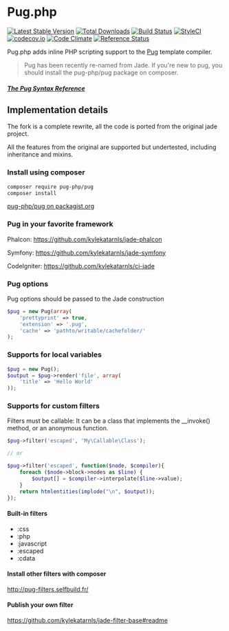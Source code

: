 # Pug.php
[![Latest Stable Version](https://poser.pugx.org/kylekatarnls/jade-php/v/stable.png)](https://packagist.org/packages/kylekatarnls/jade-php)
[![Total Downloads](https://poser.pugx.org/kylekatarnls/jade-php/downloads.png)](https://packagist.org/packages/kylekatarnls/jade-php)
[![Build Status](https://travis-ci.org/kylekatarnls/jade-php.svg?branch=master)](https://travis-ci.org/kylekatarnls/jade-php)
[![StyleCI](https://styleci.io/repos/17092566/shield?style=flat)](https://styleci.io/repos/17092566)
[![codecov.io](https://codecov.io/github/kylekatarnls/jade-php/coverage.svg?branch=master)](https://codecov.io/github/kylekatarnls/jade-php?branch=master)
[![Code Climate](https://codeclimate.com/github/kylekatarnls/jade-php/badges/gpa.svg)](https://codeclimate.com/github/kylekatarnls/jade-php)
[![Reference Status](https://www.versioneye.com/php/kylekatarnls:jade-php/reference_badge.svg?style=flat)](https://www.versioneye.com/php/kylekatarnls:jade-php/references)


Pug.php adds inline PHP scripting support to the [Pug](http://jade-lang.com) template compiler.

> Pug has been recently re-named from Jade. If you're new to pug, you should install the pug-php/pug package on composer.

##### [The Pug Syntax Reference](https://github.com/pugjs/pug#readme)

## Implementation details

The fork is a complete rewrite, all the code is ported from the original jade project.

All the features from the original are supported but undertested, including inheritance
and mixins.

### Install using composer
```sh
composer require pug-php/pug
composer install
```
[pug-php/pug on packagist.org](https://packagist.org/packages/kylekatarnls/pug)

### Pug in your favorite framework

Phalcon: https://github.com/kylekatarnls/jade-phalcon

Symfony: https://github.com/kylekatarnls/jade-symfony

CodeIgniter: https://github.com/kylekatarnls/ci-jade

### Pug options

Pug options should be passed to the Jade construction

```php
$pug = new Pug(array(
	'prettyprint' => true,
	'extension' => '.pug',
	'cache' => 'pathto/writable/cachefolder/'
);
```

### Supports for local variables

```php
$pug = new Pug();
$output = $pug->render('file', array(
	'title' => 'Hello World'
));
```

### Supports for custom filters

Filters must be callable: It can be a class that implements the __invoke() method, or an anonymous function.

```php
$pug->filter('escaped', 'My\Callable\Class');

// or

$pug->filter('escaped', function($node, $compiler){
	foreach ($node->block->nodes as $line) {
		$output[] = $compiler->interpolate($line->value);
	}
	return htmlentities(implode("\n", $output));
});
```

#### Built-in filters

* :css
* :php
* :javascript
* :escaped
* :cdata

#### Install other filters with composer

http://pug-filters.selfbuild.fr/

#### Publish your own filter

https://github.com/kylekatarnls/jade-filter-base#readme
